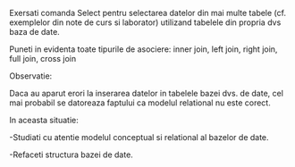 Exersati comanda Select pentru selectarea datelor din mai multe tabele (cf. exemplelor din note de curs si laborator) utilizand tabelele din propria dvs  baza de date.

Puneti in evidenta toate tipurile de asociere: inner join,  left join, right join, full join, cross join


Observatie:

Daca au aparut erori la  inserarea datelor  in tabelele bazei dvs. de date, cel mai probabil se datoreaza faptului ca modelul relational nu este corect.

In aceasta situatie:

-Studiati cu atentie modelul conceptual si relational al bazelor de date.

-Refaceti structura bazei de date. 
